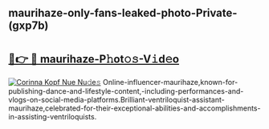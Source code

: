 ## maurihaze-only-fans​-leaked-photo​-Private-(gxp7b)


# <h2><a href="https://mediaupload.pro?title=maurihaze&ref=git">🔗👉 🔴 maurihaze-P𝚑ot𝚘𝚜-V𝚒d𝚎o</a></h2>

[![Corinna Kopf Nue Nu𝚍e𝚜](https://i.imgur.com/0qMVB7G.gif)](https://mediaupload.pro?title=maurihaze&ref=git)
Online-influencer-maurihaze,known-for-publishing-dance-and-lifestyle-content,-including-performances-and-vlogs-on-social-media-platforms.Brilliant-ventriloquist-assistant-maurihaze,celebrated-for-their-exceptional-abilities-and-accomplishments-in-assisting-ventriloquists.  